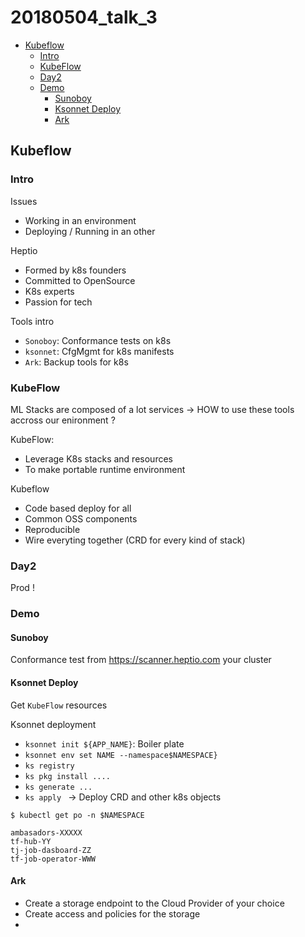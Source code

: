 # 20180504_talk_3

<!-- MarkdownTOC -->

- [Kubeflow](#kubeflow)
  - [Intro](#intro)
  - [KubeFlow](#kubeflow-1)
  - [Day2](#day2)
  - [Demo](#demo)
    - [Sunoboy](#sunoboy)
    - [Ksonnet Deploy](#ksonnet-deploy)
    - [Ark](#ark)

<!-- /MarkdownTOC -->



## Kubeflow

### Intro

Issues
* Working in an environment
* Deploying / Running in an other

Heptio
* Formed by k8s founders
* Committed to OpenSource
* K8s experts
* Passion for tech

Tools intro
* `Sonoboy`: Conformance tests on k8s
* `ksonnet`: CfgMgmt for k8s manifests
* `Ark`: Backup tools for k8s



### KubeFlow

ML Stacks are composed of a lot services
-> HOW to use these tools accross our enironment ?

KubeFlow:
* Leverage K8s stacks and resources
* To make portable runtime environment

Kubeflow
* Code based deploy for all
* Common OSS components
* Reproducible
* Wire everyting together (CRD for every kind of stack)



### Day2

Prod !


### Demo

#### Sunoboy

Conformance test from https://scanner.heptio.com your cluster


#### Ksonnet Deploy

Get `KubeFlow` resources

Ksonnet deployment
- `ksonnet init ${APP_NAME}`: Boiler plate
- `ksonnet env set NAME --namespace$NAMESPACE}`
- `ks registry`
- `ks pkg install ....`
- `ks generate ...`
- `ks apply `
-> Deploy CRD and other k8s objects


```
$ kubectl get po -n $NAMESPACE

ambasadors-XXXXX
tf-hub-YY
tj-job-dasboard-ZZ
tf-job-operator-WWW
```


#### Ark

* Create a storage endpoint to the Cloud Provider of your choice
* Create access and policies for the storage
*